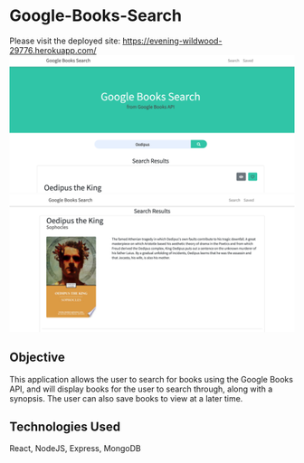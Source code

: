 # Google-Books-Search  
Please visit the deployed site: https://evening-wildwood-29776.herokuapp.com/  
![Google Books Search](GoogleBooksCropped.png)  
![Search Results](SearchCropped.png)

## Objective  
This application allows the user to search for books using the Google Books API, and will display books for the user to search through, along with a synopsis. The user can also save books to view at a later time.   

## Technologies Used  
React, NodeJS, Express, MongoDB
